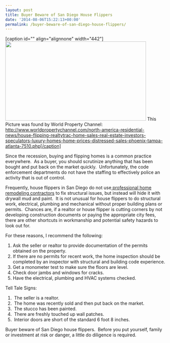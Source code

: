 ```yaml
---
layout: post
title: Buyer Beware of San Diego House Flippers
date: '2014-08-06T15:22:13+00:00'
permalink: /buyer-beware-of-san-diego-house-flippers/
---
```

[caption id="" align="alignnone" width="442"]<img class=" " alt="" src="http://www.worldpropertychannel.com/news-assets/home-sold-house-for-sale-nki.jpg" width="442" height="248" /> This Picture was found by World Property Channel: http://www.worldpropertychannel.com/north-america-residential-news/house-flipping-realtytrac-home-sales-real-estate-investors-speculators-luxury-homes-home-prices-distressed-sales-phoenix-tampa-atlanta-7510.php[/caption]

Since the recession, buying and flipping homes is a common practice everywhere.  As a buyer, you should scrutinize anything that has been bought and put back on the market quickly.  Unfortunately, the code enforcement departments do not have the staffing to effectively police an activity that is out of control.

Frequently, house flippers in San Diego do not use<a href="http://www.murraylampert.com/remodel/"> professional home remodeling contractors</a> to fix structural issues, but instead will hide it with drywall mud and paint.  It is not unusual for house flippers to do structural work, electrical, plumbing and mechanical without proper building plans or permits.  Chances are, if a realtor or house flipper is cutting corners by not developing construction documents or paying the appropriate city fees, there are other shortcuts in workmanship and potential safety hazards to look out for.

For these reasons, I recommend the following:
<ol>
	<li>Ask the seller or realtor to provide documentation of the permits obtained on the property.</li>
	<li>If there are no permits for recent work, the home inspection should be completed by an inspector with structural and building code experience.</li>
	<li>Get a monometer test to make sure the floors are level.</li>
	<li>Check door jambs and windows for cracks.</li>
	<li>Have the electrical, plumbing and HVAC systems checked.</li>
</ol>
Tell Tale Signs:
<ol>
	<li> The seller is a realtor.</li>
	<li> The home was recently sold and then put back on the market.</li>
	<li> The stucco has been painted.</li>
	<li> There are freshly touched up wall patches.</li>
	<li> Interior doors are short of the standard 6 foot 8 inches.</li>
</ol>
Buyer beware of San Diego house flippers.  Before you put yourself, family or investment at risk or danger, a little do diligence is required.
